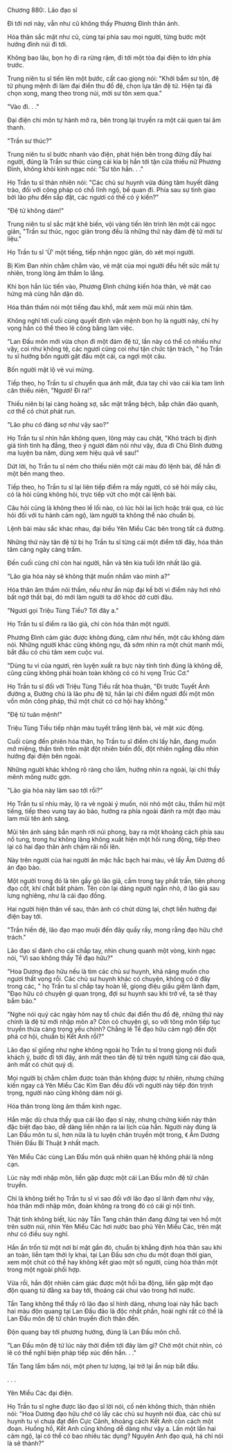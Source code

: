 




Chương 880:. Lão đạo sĩ


Đi tới nơi này, vẫn như cũ không thấy Phương Đình thân ảnh.

Hóa thân sắc mặt như cũ, cùng tại phía sau mọi người, từng bước một hướng đỉnh núi đi tới.

Không bao lâu, bọn họ đi ra rừng rậm, đi tới một tòa đại điện to lớn phía trước.

Trung niên tu sĩ tiến lên một bước, cất cao giọng nói: "Khởi bẩm sư tôn, đệ tử phụng mệnh đi làm đại điển thu đồ đệ, chọn lựa tân đệ tử. Hiện tại đã chọn xong, mang theo trong núi, mời sư tôn xem qua."

"Vào đi. . ."

Đại điện chi môn tự hành mở ra, bên trong lại truyền ra một cái quen tai âm thanh.

"Trần sư thúc?"

Trung niên tu sĩ bước nhanh vào điện, phát hiện bên trong đứng đấy hai người, đúng là Trần sư thúc cùng cái kia bị hắn tới tận cửa thiếu nữ Phương Đình, không khỏi kinh ngạc nói: "Sư tôn hắn. . ."

Họ Trần tu sĩ thản nhiên nói: "Các chủ sư huynh vừa đúng tâm huyết dâng trào, đối với công pháp có chỗ lĩnh ngộ, bế quan đi. Phía sau sự tình giao bởi lão phu đến sắp đặt, các ngươi có thể có ý kiến?"

"Đệ tử không dám!"

Trung niên tu sĩ sắc mặt khẽ biến, vội vàng tiến lên trình lên một cái ngọc giản, "Trần sư thúc, ngọc giản trong đều là những thứ này đám đệ tử mới tư liệu."

Họ Trần tu sĩ 'Ừ' một tiếng, tiếp nhận ngọc giản, dò xét mọi người.

Bị Kim Đan nhìn chằm chằm vào, vẻ mặt của mọi người đều hết sức mất tự nhiên, trong lòng âm thầm lo lắng.

Khi bọn hắn lúc tiến vào, Phương Đình chứng kiến hóa thân, vẻ mặt cao hứng mà cùng hắn dặn dò.

Hóa thân thầm nói một tiếng đau khổ, mắt xem mũi mũi nhìn tâm.

Không nghĩ tới cuối cùng quyết định vận mệnh bọn họ là người này, chỉ hy vọng hắn có thể theo lẽ công bằng làm việc.

"Lan Đấu môn mới vừa chọn đi một đám đệ tử, lần này có thể có nhiều như vậy, coi như không tệ, các ngươi cũng coi như tận chức tận trách, " họ Trần tu sĩ hướng bốn người gật đầu một cái, ca ngợi một câu.

Bốn người mặt lộ vẻ vui mừng.

Tiếp theo, họ Trần tu sĩ chuyển qua ánh mắt, đưa tay chỉ vào cái kia tam linh căn thiếu niên, "Ngươi! Đi ra!"

Thiếu niên bị lại càng hoảng sợ, sắc mặt trắng bệch, bắp chân đảo quanh, cơ thể có chút phát run.

"Lão phu có đáng sợ như vậy sao?"

Họ Trần tu sĩ nhìn hắn không quen, lông mày cau chặt, "Khó trách bị định giá tính tình hạ đẳng, theo ý ngươi đám nói như vậy, đưa đi Chú Đỉnh đường ma luyện ba năm, dùng xem hiệu quả về sau!"

Dứt lời, họ Trần tu sĩ ném cho thiếu niên một cái màu đỏ lệnh bài, để hắn đi một bên mang theo.

Tiếp theo, họ Trần tu sĩ lại liên tiếp điểm ra mấy người, có sẽ hỏi mấy câu, có là hỏi cũng không hỏi, trực tiếp vứt cho một cái lệnh bài.

Câu hỏi cũng là không theo lề lối nào, có lúc hỏi lai lịch hoặc trải qua, có lúc hỏi đối với tu hành cảm ngộ, làm người ta không thể nào chuẩn bị.

Lệnh bài màu sắc khác nhau, đại biểu Yên Miểu Các bên trong tất cả đường.

Những thứ này tân đệ tử bị họ Trần tu sĩ từng cái một điểm tới đây, hóa thân tâm càng ngày càng trầm.

Đến cuối cùng chỉ còn hai người, hắn và tên kia tuổi lớn nhất lão giả.

"Lão gia hỏa này sẽ không thật muốn nhắm vào mình a?"

Hóa thân âm thầm nói thầm, nếu như ẩn núp đại kế bởi vì điểm này hơi nhỏ bất ngờ thất bại, đó mới làm người ta dở khóc dở cười đâu.

"Ngươi gọi Triệu Tùng Tiều? Tới đây a."

Họ Trần tu sĩ điểm ra lão giả, chỉ còn hóa thân một người.

Phương Đình cảm giác được không đúng, câm như hến, một câu không dám nói. Những người khác cũng không ngu, đã sớm nhìn ra một chút manh mối, bắt đầu có chủ tâm xem cuộc vui.

"Dùng tu vi của ngươi, rèn luyện xuất ra bực này tính tình đúng là không dễ, cũng cũng không phải hoàn toàn không có có hi vọng Trúc Cơ."

Họ Trần tu sĩ đối với Triệu Tùng Tiều rất hòa thuận, "Đi trước Tuyết Ảnh đường a, Đường chủ là lão phu đệ tử, hắn lại chỉ điểm ngươi đổi một môn vốn môn công pháp, thử một chút có cơ hội hay không."

"Đệ tử tuân mệnh!"

Triệu Tùng Tiều tiếp nhận màu tuyết trắng lệnh bài, vẻ mặt xúc động.

Cuối cùng đến phiên hóa thân, họ Trần tu sĩ điểm chỉ lấy hắn, đang muốn mở miệng, thần tình trên mặt đột nhiên biến đổi, đột nhiên ngẩng đầu nhìn hướng đại điện bên ngoài.

Những người khác không rõ ràng cho lắm, hướng nhìn ra ngoài, lại chỉ thấy mênh mông nước gợn.

"Lão gia hỏa này làm sao tới rồi?"

Họ Trần tu sĩ nhíu mày, lộ ra vẻ ngoài ý muốn, nói nhỏ một câu, thầm hừ một tiếng, tiếp theo vung tay áo bào, hướng ra phía ngoài đánh ra một đạo màu lam mũi tên ánh sáng.

Mũi tên ánh sáng bắn mạnh rời núi phong, bay ra một khoảng cách phía sau nổ tung, trong hư không lăng không xuất hiện một hồi rung động, tiếp theo lại có hai đạo thân ảnh chậm rãi nổi lên.

Này trên người của hai người ăn mặc hắc bạch hai màu, vẽ lấy Âm Dương đồ án đạo bào.

Một người trong đó là tên gầy gò lão giả, cầm trong tay phất trần, tiên phong đạo cốt, khí chất bất phàm. Tên còn lại dáng người ngắn nhỏ, ở lão giả sau lưng nghiêng, như là cái đạo đồng.

Hai người hiện thân về sau, thân ảnh có chút dừng lại, chợt liền hướng đại điện bay tới.

"Trần hiền đệ, lão đạo mạo muội đến đây quấy rầy, mong rằng đạo hữu chớ trách."

Lão đạo sĩ đánh cho cái chắp tay, nhìn chung quanh một vòng, kinh ngạc nói, "Vì sao không thấy Tề đạo hữu?"

"Hoa Dương đạo hữu nếu là tìm các chủ sư huynh, khả năng muốn cho ngươi thất vọng rồi. Các chủ sư huynh khác có chuyện, không có ở đây trong các, " họ Trần tu sĩ chắp tay hoàn lễ, giọng điệu giấu giếm lãnh đạm, "Đạo hữu có chuyện gì quan trọng, đợi sư huynh sau khi trở về, ta sẽ thay bẩm báo."

"Nghe nói quý các ngày hôm nay tổ chức đại điển thu đồ đệ, những thứ này chính là đệ tử mới nhập môn a? Còn có chuyện gì, so với tông môn tiếp tục truyền thừa càng trọng yếu chính? Chẳng lẽ Tề đạo hữu cảm ngộ đến đột phá cơ hội, chuẩn bị Kết Anh rồi?"

Lão đạo sĩ giống như nghe không ngoài họ Trần tu sĩ trong giọng nói đuổi khách ý, bước đi tới đây, ánh mắt theo tân đệ tử trên người từng cái đảo qua, ánh mắt có chút quỷ dị.

Mọi người bị chằm chằm được toàn thân không được tự nhiên, nhưng chứng kiến ngay cả Yên Miểu Các Kim Đan đều đối với người này tiếp đón trịnh trọng, người nào cũng không dám nói gì.

Hóa thân trong lòng âm thầm kinh ngạc.

Hắn mặc dù chưa thấy qua cái lão đạo sĩ này, nhưng chứng kiến này thân đặc biệt đạo bào, dễ dàng liền nhận ra lai lịch của hắn. Người này đúng là Lan Đấu môn tu sĩ, hơn nữa là tu luyện chân truyền một trong, 《 Âm Dương Thiên Đấu Bí Thuật 》 nhất mạch.

Yên Miểu Các cùng Lan Đấu môn quả nhiên quan hệ không phải là nông cạn.

Lúc này mới nhập môn, liền gặp được một cái Lan Đấu môn đệ tử chân truyền.

Chỉ là không biết họ Trần tu sĩ vì sao đối với lão đạo sĩ lãnh đạm như vậy, hóa thân mới nhập môn, đoán không ra trong đó có cái gì nội tình.

Thật tình không biết, lúc này Tần Tang chân thân đang đứng tại ven hồ một trên sườn núi, nhìn Yên Miểu Các hơi nước bao phủ Yên Miểu Các, trên mặt như có điều suy nghĩ.

Hắn ẩn trốn từ một nơi bí mật gần đó, chuẩn bị khẳng định hóa thân sau khi an toàn, liền tạm thời ly khai, tại Lan Đấu sơn chu du một đoạn thời gian, xem một chút có thể hay không kết giao một số người, cùng hóa thân một trong một ngoài phối hợp.

Vừa rồi, hắn đột nhiên cảm giác được một hồi ba động, liền gặp một đạo độn quang từ đằng xa bay tới, thoáng cái chui vào trong hơi nước.

Tần Tang không thể thấy rõ lão đạo sĩ hình dáng, nhưng loại này hắc bạch hai màu độn quang tại Lan Đấu đảo là độc nhất phần, hoài nghi rất có thể là Lan Đấu môn đệ tử chân truyền đích thân đến.

Độn quang bay tới phương hướng, đúng là Lan Đấu môn chỗ.

"Lan Đấu môn đệ tử lúc này thời điểm tới đây làm gì? Chờ một chút nhìn, có lẽ có thể nghĩ biện pháp tiếp xúc đến hắn. . ."

Tần Tang lẩm bẩm nói, một phen tư lượng, lại trở lại ẩn núp bắt đầu.

. . .

Yên Miểu Các đại điện.

Họ Trần tu sĩ nghe được lão đạo sĩ lời nói, cố nén không thích, thản nhiên nói: "Hoa Dương đạo hữu chớ có lấy các chủ sư huynh nói đùa, các chủ sư huynh tu vi chưa đạt đến Cực Cảnh, khoảng cách Kết Anh còn cách một đoạn. Huống hồ, Kết Anh cũng không dễ dàng như vậy a. Lần một lần hai cảm ngộ, lại có thể có bao nhiêu tác dụng? Nguyên Anh đạo quả, há chỉ nói là sẽ thành?"




